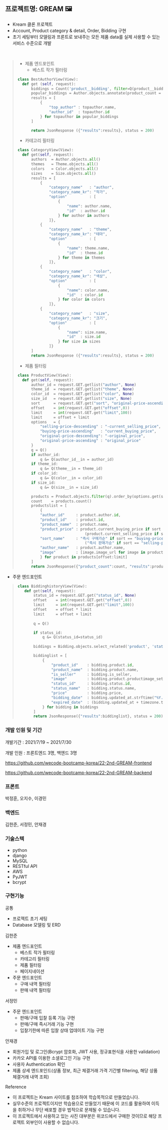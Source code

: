 ## 프로젝트명: GREAM 🖼
- Kream 클론 프로젝트
- Account, Product category & detail, Order, Bidding 구현
- 초기 세팅부터 모델링과 프론트로 보내주는 모든 제품 data를 실제 사용할 수 있는 서비스 수준으로 개발

<br>

>- 제품 엔드포인트
>   - 베스트 작가 필터링
>```python
>class BestAuthorView(View):
>   def get (self, request):
>       biddings = Count('product__bidding', filter=Q(product__bidding__is_seller=0))
>       popular_biddings = Author.objects.annotate(product_count = biddings).order_by('-product_count')[:4]
>       results = [
>           {
>               "top_author" : topauthor.name,
>               "author_id"  : topauthor.id
>           } for topauthor in popular_biddings
>       ]
>
>       return JsonResponse ({"results":results}, status = 200)
>```
> 
>- 카테고리 필터링
>```python
>class CategoryView(View):
>   def get(self, request):
>       authors  = Author.objects.all()
>       themes   = Theme.objects.all()
>       colors   = Color.objects.all()
>       sizes    = Size.objects.all()
>       results = [
>           {
>               "category_name"   : "author",
>               "category_name_kr": "작가",
>               "option"          : [
>                   {
>                       "name": author.name,
>                       "id"  : author.id
>                   } for author in authors
>               ]},
>           {
>               "category_name"   : "theme",
>               "category_name_kr": "테마",
>               "option"          : [
>                   {
>                       "name": theme.name,
>                       "id"  : theme.id
>                   } for theme in themes
>               ]},
>           {
>               "category_name"   : "color",
>               "category_name_kr": "색상",
>               "option"          : [
>                   {
>                       "name": color.name,
>                       "id"  : color.id
>                   } for color in colors
>               ]},
>           {
>               "category_name"   : "size",
>               "category_name_kr": "크기",
>               "option"          : [
>                   {
>                       "name": size.name,
>                       "id"  : size.id
>                   } for size in sizes
>               ]}
>       ]
>       return JsonResponse ({"results":results}, status = 200)
>```
> 
>- 제품 필터링
>```python
>class ProductView(View):
>   def get(self, request):
>       author_id = request.GET.getlist("author", None)
>       theme_id  = request.GET.getlist("theme", None)
>       color_id  = request.GET.getlist("color", None)
>       size_id   = request.GET.getlist("size", None)
>       sort      = request.GET.get("sort", "original-price-ascending")
>       offset    = int(request.GET.get("offset",0))
>       limit     = int(request.GET.get("limit",100))
>       limit     = offset + limit
>       options   = {
>           "selling-price-descending" : "-current_selling_price",
>           "buying-price-ascending"   : "current_buying_price",
>           "original-price-descending": "-original_price",
>           "original-price-ascending" : "original_price"
>       }
>       q = Q()
>       if author_id:
>           q &= Q(author_id__in = author_id)
>       if theme_id:
>           q &= Q(theme__in = theme_id)
>       if color_id:
>           q &= Q(color__in = color_id)
>       if size_id:
>           q &= Q(size__in = size_id)
>
>       products = Product.objects.filter(q).order_by(options.get(sort, None))
>       count    = products.count()
>       productslist = [
>           {
>           "author_id"     : product.author.id,
>           "product_id"    : product.id,
>           "product_name"  : product.name,
>           "product_price" : product.current_buying_price if sort == "buying-price-ascending" else\
>                               (product.current_selling_price if sort == "selling-price-descending" else product.original_price),
>           "sort_name"     : "즉시 구매가순" if sort == "buying-price-ascending" else\
>                               ("즉시 판매가순" if sort == "selling-price-descending" else "발매가순"),
>           "author_name"   : product.author.name,
>           "image"         : [image.image_url for image in product.productimage_set.all()],
>           } for product in products[offset:limit]
>       ]
>       return JsonResponse({"product_count":count, "results":productslist}, status = 200)
>```

- 주문 엔드포인트
>```python
>class BiddinghistoryView(View):
>    def get(self, request):
>        status_id = request.GET.get("status_id", None)
>        offset    = int(request.GET.get("offset",0))
>        limit     = int(request.GET.get("limit",100))
>        offset    = offset * limit
>        limit     = offset + limit
>        
>        q = Q()
>
>        if status_id:
>            q &= Q(status_id=status_id)
>         
>        biddings = Bidding.objects.select_related('product', 'status').filter(q)[offset:limit]
>
>        biddinglist = [
>            {
>                "product_id"    : bidding.product.id,
>                "product_name"  : bidding.product.name,
>                "is_seller"     : bidding.is_seller,
>                "image"         : bidding.product.productimage_set.first().image_url,
>                "status_id"     : bidding.status.id,
>                "status_name"   : bidding.status.name,
>                "price"         : bidding.price,
>                "bidding_date"  : bidding.updated_at.strftime("%Y.%m.%d"),
>                "expired_date"  : (bidding.updated_at + timezone.timedelta(days=bidding.expired_within.period)).strftime("%Y.%m.%d"),
>            } for bidding in biddings
>        ]
>        return JsonResponse({"results":biddinglist}, status = 200)
>```


### 개발 인원 및 기간

개발기간 : 2021/7/19 ~ 2021/7/30

개발 인원 : 프론트엔드 3명, 백엔드 3명

https://github.com/wecode-bootcamp-korea/22-2nd-GREAM-frontend

https://github.com/wecode-bootcamp-korea/22-2nd-GREAM-backend

### 프론트
박정훈, 오지수, 이경민

### 백엔드
김한준, 서정민, 안재경

### 기술스텍
- python
- django
- MySQL
- RESTful API
- AWS
- PyJWT
- bcrypt

### 구현기능

공통
- 프로젝트 초기 세팅
- Database 모델링 및 ERD

김한준
- 제품 엔드포인트
    - 베스트 작가 필터링
    - 카테고리 필터링
    - 제품 필터링
    - 페이지네이션
- 주문 엔드포인트
    - 구매 내역 필터링
    - 판매 내역 필터링

서정민
- 주문 엔드포인트
    - 판매/구매 입찰 등록 기능 구현
    - 판매/구매 즉시거래 기능 구현
    - 입찰기한에 따른 입찰 상태 업데이트 기능 구현

안재경
- 회원가입 및 로그인(Bcrypt 암호화, JWT 사용, 정규표현식을 사용한 validation)
- 카카오 API를 이용한 소셜로그인 기능 구현
- 사용자 Authentication 확인
- 제품 상세 엔드포인드(상품 정보, 최근 체결거래 가격 기간별 filtering, 해당 상품 체결거래 내역 조회)

Reference
- 이 프로젝트는 Kream 사이트를 참조하여 학습목적으로 만들었습니다.
- 실무수준의 프로젝트이지만 학습용으로 만들었기 때문에 이 코드를 활용하여 이득을 취하거나 무단 배포할 경우 법적으로 문제될 수 있습니다.
- 이 프로젝트에서 사용하고 있는 사진 대부분은 위코드에서 구매한 것이므로 해당 프로젝트 외부인이 사용할 수 없습니다.
